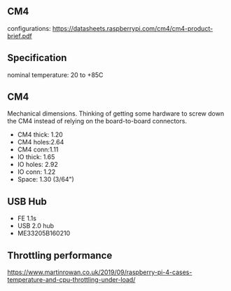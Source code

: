 ## CM4
configurations: https://datasheets.raspberrypi.com/cm4/cm4-product-brief.pdf

## Specification
nominal temperature: 20 to +85C

## CM4
Mechanical dimensions.
Thinking of getting some hardware to screw down the CM4
instead of relying on the board-to-board connectors.
- CM4 thick: 1.20
- CM4 holes:2.64
- CM4 conn:1.11
- IO thick: 1.65
- IO holes: 2.92
- IO conn: 1.22
- Space: 1.30 (3/64")

## USB Hub
- FE 1.1s
- USB 2.0 hub
- ME33205B160210

## Throttling performance
https://www.martinrowan.co.uk/2019/09/raspberry-pi-4-cases-temperature-and-cpu-throttling-under-load/

